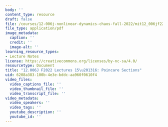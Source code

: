 ```yaml
---
body: ''
content_type: resource
draft: false
file: /courses/12-006j-nonlinear-dynamics-chaos-fall-2022/mit12_006jf22_lec15-16.pdf
file_type: application/pdf
image_metadata:
  caption: ''
  credit: ''
  image-alt: ''
learning_resource_types:
- Lecture Notes
license: https://creativecommons.org/licenses/by-nc-sa/4.0/
resourcetype: Document
title: "12.006J F2022 Lectures 15\u201316: Poincare Sections"
uid: 6208a383-100b-4e3e-bddc-aa960f0610f4
video_files:
  video_captions_file: ''
  video_thumbnail_file: ''
  video_transcript_file: ''
video_metadata:
  video_speakers: ''
  video_tags: ''
  youtube_description: ''
  youtube_id: ''
---
```

